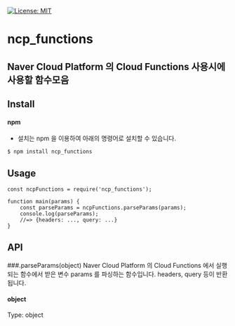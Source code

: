 [![License: MIT](https://img.shields.io/badge/License-MIT-yellow.svg)](https://github.com/emirue/ncp_functions/LICENSE)

# ncp_functions

## Naver Cloud Platform 의 Cloud Functions 사용시에 사용할 함수모음

## Install
#### npm
- 설치는 npm 을 이용하여 아래의 명령어로 설치할 수 있습니다.
```
$ npm install ncp_functions
```

## Usage
```
const ncpFunctions = require('ncp_functions');

function main(params) {
    const parseParams = ncpFunctions.parseParams(params);
    console.log(parseParams);
    //=> {headers: ..., query: ...} 
}
```

## API
###.parseParams(object)
Naver Cloud Platform 의 Cloud Functions 에서 실행되는 함수에서 받은 변수 params 를 파싱하는 함수입니다.
headers, query 등이 반환됩니다.
#### object
Type: object


